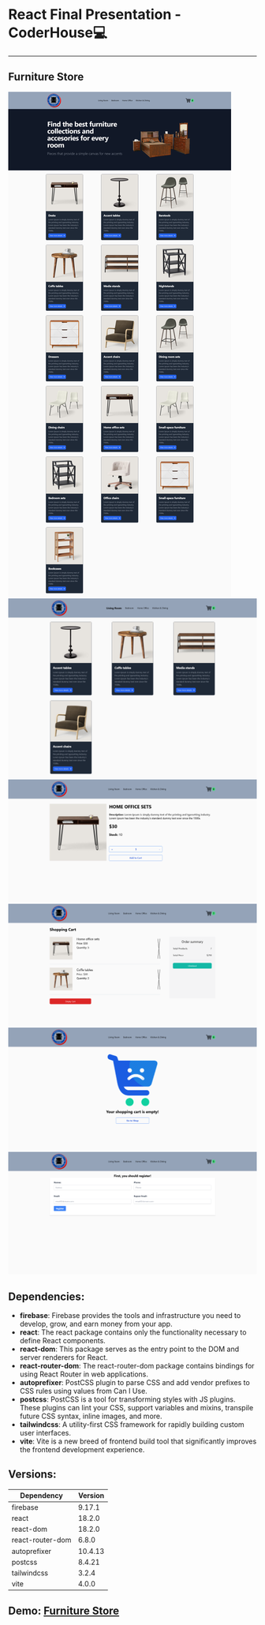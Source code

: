# React Final Presentation - CoderHouse💻

---

## Furniture Store

![Furniture Store Home](/src/assets/screenshots/home.png)
![Furniture Store Products](/src/assets/screenshots/category-products.png)
![Furniture Store Details](/src/assets/screenshots/product-detail.png)
![Furniture Store Cart](/src/assets/screenshots/cart.png)
![Furniture Store Empty Cart](/src/assets/screenshots/empty-cart.png)
![Furniture Store Checkout](/src/assets/screenshots/checkout.png)

## Dependencies:

- **firebase**: Firebase provides the tools and infrastructure you need to develop, grow, and earn money from your app.
- **react**: The react package contains only the functionality necessary to define React components.
- **react-dom**: This package serves as the entry point to the DOM and server renderers for React.
- **react-router-dom**: The react-router-dom package contains bindings for using React Router in web applications.
- **autoprefixer**: PostCSS plugin to parse CSS and add vendor prefixes to CSS rules using values from Can I Use.
- **postcss**: PostCSS is a tool for transforming styles with JS plugins. These plugins can lint your CSS, support variables and mixins, transpile future CSS syntax, inline images, and more.
- **tailwindcss**: A utility-first CSS framework for rapidly building custom user interfaces.
- **vite**: Vite is a new breed of frontend build tool that significantly improves the frontend development experience.

## Versions:

| Dependency       | Version |
| ---------------- | ------- |
| firebase         | 9.17.1  |
| react            | 18.2.0  |
| react-dom        | 18.2.0  |
| react-router-dom | 6.8.0   |
| autoprefixer     | 10.4.13 |
| postcss          | 8.4.21  |
| tailwindcss      | 3.2.4   |
| vite             | 4.0.0   |

## Demo: [Furniture Store](https://furniture-store-dg.netlify.app/)
